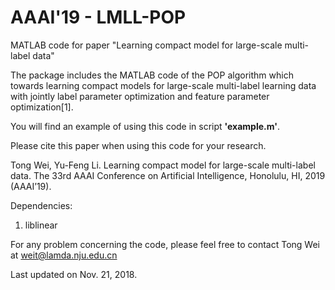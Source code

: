 # AAAI'19 - LMLL-POP
MATLAB code for paper "Learning compact model for large-scale multi-label data"


The package includes the MATLAB code of the POP algorithm which towards learning compact models for large-scale multi-label learning data with jointly label parameter   optimization and feature parameter optimization[1].

You will find an example of using this code in script **'example.m'**.

Please cite this paper when using this code for your research.

Tong Wei, Yu-Feng Li. Learning compact model for large-scale multi-label data. The 33rd AAAI Conference on Artificial Intelligence, Honolulu, HI, 2019 (AAAI’19).

Dependencies:
1. liblinear

For any problem concerning the code, please feel free to contact Tong Wei at weit@lamda.nju.edu.cn

Last updated on Nov. 21, 2018.
